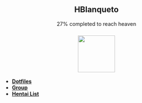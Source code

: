 
<h2 align="center">HBlanqueto</h2>
<p align="center">
27% completed to reach heaven</p>
<div align="center">
    <h3>
<a href="https://github.com/victor-bayas/simplyarch"> <img src="https://github.com/Hblanqueto/HBlanqueto/blob/master/Images/made-in-heaven.gif" align="center" height="100px"> </a>
</h3>
 </div>
</a>


- **[Dotfiles](https://github.com/Hblanqueto/The-Sensuals-Dotfiles)**
- **[Group](https://www.facebook.com/groups/3401196263237743)**
- **[Hentai List](https://www.youtube.com/watch?v=WQRObrOqXho)**
